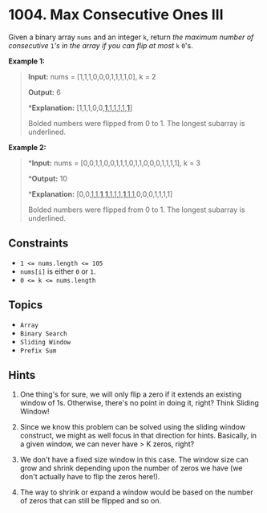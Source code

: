 # 1004. Max Consecutive Ones III

Given a binary array `nums` and an integer `k`, return _the maximum number of consecutive_ `1`_'s in the array if you can flip at most_ `k` `0`'s.

**Example 1:**

> **Input:** nums = \[1,1,1,0,0,0,1,1,1,1,0\], k = 2
>
> **Output:** 6
>
> ***Explanation:** [1,1,1,0,0,<ins>**1**</ins>,<ins>1</ins>,<ins>1</ins>,<ins>1</ins>,<ins>1</ins>,<ins>**1**</ins>]
>
> Bolded numbers were flipped from 0 to 1. The longest subarray is underlined.

**Example 2:**

> ***Input:** nums = \[0,0,1,1,0,0,1,1,1,0,1,1,0,0,0,1,1,1,1\], k = 3
>
> ***Output:** 10
>
> ***Explanation:** [0,0,<ins>1</ins>,<ins>1</ins>,<ins>**1**</ins>,<ins>**1**</ins>,<ins>1</ins>,<ins>1</ins>,<ins>1</ins>,<ins>**1**</ins>,<ins>1</ins>,<ins>1</ins>,0,0,0,1,1,1,1]
>
> Bolded numbers were flipped from 0 to 1. The longest subarray is underlined.

## Constraints

* `1 <= nums.length <= 105`
* `nums[i]` is either `0` or `1`.
* `0 <= k <= nums.length`

## Topics

* `Array`
* `Binary Search`
* `Sliding Window`
* `Prefix Sum`

## Hints

1. One thing's for sure, we will only flip a zero if it extends an existing window of 1s. Otherwise, there's no point in doing it, right? Think Sliding Window!

2. Since we know this problem can be solved using the sliding window construct, we might as well focus in that direction for hints. Basically, in a given window, we can never have > K zeros, right?

3. We don't have a fixed size window in this case. The window size can grow and shrink depending upon the number of zeros we have (we don't actually have to flip the zeros here!).

4. The way to shrink or expand a window would be based on the number of zeros that can still be flipped and so on.
